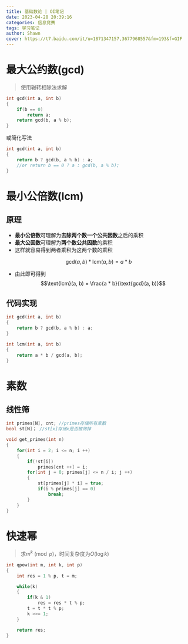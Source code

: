 ```yaml
---
title: 基础数论 | OI笔记
date: 2023-04-28 20:39:16
categories: 信息竞赛
tags: 学习笔记
author: Shawn
cover: https://t7.baidu.com/it/u=1871347157,3677968557&fm=193&f=GIF
---
```

# 最大公约数(gcd)

>使用辗转相除法求解
```c++
int gcd(int a, int b)
{
    if(b == 0)
        return a;
    return gcd(b, a % b);
}
```
或简化写法
```c++
int gcd(int a, int b)
{
    return b ? gcd(b, a % b) : a;
    //or return b == 0 ? a : gcd(b, a % b);
}
```

# 最小公倍数(lcm)

## 原理

+ **最小公倍数**可理解为**去除两个数一个公共因数**之后的乘积
+ **最大公因数**可理解为**两个数公共因数**的乘积
+ 这样就容易得到两者乘积为这两个数的乘积

$$\text{gcd}(a, b) * \text{lcm}(a, b) = a * b$$

+ 由此即可得到 
$$\text{lcm}(a, b) = \frac{a * b}{\text{gcd}(a, b)}$$

## 代码实现

```c++
int gcd(int a, int b)
{
    return b ? gcd(b, a % b) : a;
}

int lcm(int a, int b)
{
    return a * b / gcd(a, b);
}
```


# 素数

## 线性筛
```c++
int primes[N], cnt; //primes存储所有素数
bool st[N]； //st[x]存储x是否被筛掉

void get_primes(int n)
{
    for(int i = 2; i <= n; i ++)
    {
        if(!st[i])
            primes[cnt ++] = i;
        for(int j = 0; primes[j] <= n / i; j ++)
        {
            st[primes[j] * i] = true;
            if(i % primes[j] == 0)
                break;
        }
    }
}
```

# 快速幂

>求$m ^ k \pmod p$，时间复杂度为$O(\log{k})$

```c++
int qpow(int m, int k, int p)
{
    int res = 1 % p, t = m;

    while(k)
    {
        if(k & 1)
            res = res * t % p;
        t = t * t % p;
        k >>= 1;
    }

    return res;
}
```
